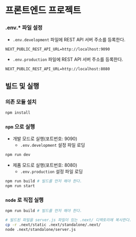 # 프론트엔드 프로젝트

### .env.* 파일 설정

- `.env.development` 파일에 REST API 서버 주소를 등록한다.

```properties
NEXT_PUBLIC_REST_API_URL=http://localhost:9090
```

- `.env.production` 파일에 REST API 서버 주소를 등록한다.

```properties
NEXT_PUBLIC_REST_API_URL=http://localhost:8080
```

## 빌드 및 실행

### 의존 모듈 설치

```bash
npm install
```

### `npm` 으로 실행

- 개발 모드로 실행(포트번호: 9090)
  - `.env.development` 설정 파일 로딩

```bash
npm run dev
```

- 제품 모드로 실행(포트번호: 8080)
  - `.env.production` 설정 파일 로딩

```bash
npm run build # 빌드를 먼저 해야 한다.
npm run start
```

### `node` 로 직접 실행

```bash
npm run build # 빌드를 먼저 해야 한다.

# 빌드된 파일을 server.js 파일이 있는 .next/ 디렉토리에 복사한다.
cp -r .next/static .next/standalone/.next/ 
node .next/standalone/server.js
```
